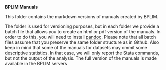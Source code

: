 **BPLIM Manuals**

<p>This folder contains the markdown versions of manuals created by BPLIM.</p> 
<p>The folder is used for versioning purposes, but in each folder we provide a batch file that allows you to create an html or pdf version of the manuals. In order to do this, you will need to install <a href="https://pandoc.org/installing.html">pandoc</a>. 
Please note that all batch files assume that you preserve the same folder structure as in Github. Also keep in mind that some of the manuals for datasets may ommit some descriptive statistics. In that case, we will only report the Stata commands, but not the output of the analysis. The full version of the manuals is made available in the BPLIM servers</p>
